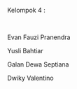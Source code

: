 <p>Kelompok 4 :</p>
<p><br></p>
<p>Evan Fauzi Pranendra</p>
<p>Yusli Bahtiar</p>
<p>Galan Dewa Septiana</p>
<p>Dwiky Valentino</p>

